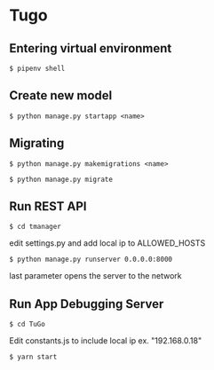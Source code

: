 # Tugo

## Entering virtual environment

    $ pipenv shell

## Create new model

    $ python manage.py startapp <name>

## Migrating

    $ python manage.py makemigrations <name>

    $ python manage.py migrate


## Run REST API
    
    $ cd tmanager

edit settings.py and add local ip to ALLOWED_HOSTS

    $ python manage.py runserver 0.0.0.0:8000 
    
last parameter opens the server to the network


## Run App Debugging Server

    $ cd TuGo

Edit constants.js to include local ip ex. "192.168.0.18"

    $ yarn start